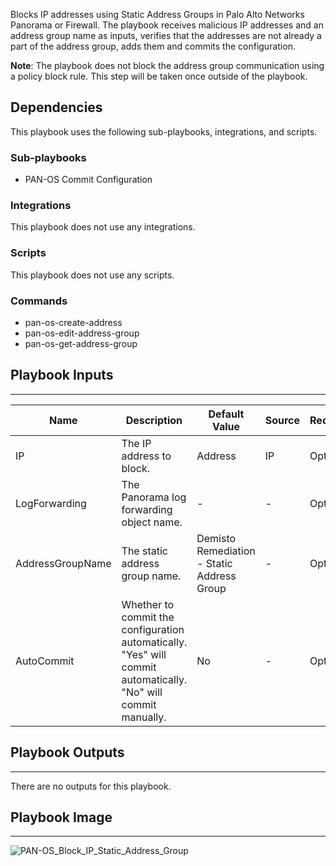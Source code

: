 Blocks IP addresses using Static Address Groups in Palo Alto Networks Panorama or Firewall.
The playbook receives malicious IP addresses and an address group name as inputs, verifies that the addresses are not already a part of the address group, adds them and commits the configuration.

**Note**: The playbook does not block the address group communication using a policy block rule. This step will be taken once outside of the playbook.

## Dependencies
This playbook uses the following sub-playbooks, integrations, and scripts.

### Sub-playbooks
* PAN-OS Commit Configuration

### Integrations
This playbook does not use any integrations.

### Scripts
This playbook does not use any scripts.

### Commands
* pan-os-create-address
* pan-os-edit-address-group
* pan-os-get-address-group

## Playbook Inputs
---

| **Name** | **Description** | **Default Value** | **Source** | **Required** |
| --- | --- | --- | --- | --- |
| IP | The IP address to block. | Address | IP | Optional |
| LogForwarding | The Panorama log forwarding object name. | - | - | Optional |
| AddressGroupName | The static address group name. | Demisto Remediation - Static Address Group | - | Optional |
| AutoCommit | Whether to commit the configuration automatically. "Yes" will commit automatically. "No" will commit manually. | No | - | Optional |

## Playbook Outputs
---
There are no outputs for this playbook.

## Playbook Image
---
![PAN-OS_Block_IP_Static_Address_Group](https://raw.githubusercontent.com/cvescan/cvescan/1bdd5229392bd86f0cc58265a24df23ee3f7e662/docs/images/playbooks/PAN-OS_Block_IP_Static_Address_Group.png)

